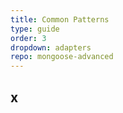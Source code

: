 ```yaml
---
title: Common Patterns
type: guide
order: 3
dropdown: adapters
repo: mongoose-advanced
---
```


## x
